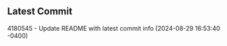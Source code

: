 
## Latest Commit
4180545 - Update README with latest commit info (2024-08-29 16:53:40 -0400) <Yunxi-Zhou>
